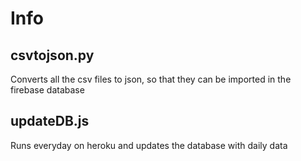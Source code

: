 # Info

## csvtojson.py
Converts all the csv files to json, so that they can be imported in the firebase database

## updateDB.js
Runs everyday on heroku and updates the database with daily data